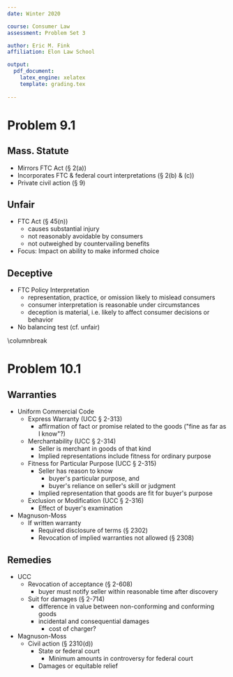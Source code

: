 ```yaml
---
date: Winter 2020

course: Consumer Law
assessment: Problem Set 3

author: Eric M. Fink
affiliation: Elon Law School 

output: 
  pdf_document:
    latex_engine: xelatex
    template: grading.tex
    
---
```



# Problem 9.1 

## Mass. Statute 

- Mirrors FTC Act (§ 2(a))
- Incorporates FTC & federal court interpretations (§ 2(b) & (c))
- Private civil action (§ 9)

## Unfair

- FTC Act (§ 45(n))
  - causes substantial injury 
  - not reasonably avoidable by consumers 
  - not outweighed by countervailing benefits 
- Focus: Impact on ability to make informed choice 

## Deceptive 

- FTC Policy Interpretation 
  - representation, practice, or omission likely to mislead consumers 
  - consumer interpretation is reasonable under circumstances
  - deception is material, i.e. likely to affect consumer decisions or behavior 
- No balancing test (cf. unfair)

\columnbreak 

# Problem 10.1

## Warranties 

- Uniform Commercial Code 
  - Express Warranty (UCC § 2-313) 
    - affirmation of fact or promise related to the goods ("fine as far as I know"?)
  - Merchantability (UCC § 2-314)
    - Seller is merchant in goods of that kind
    - Implied representations include fitness for ordinary purpose 
  - Fitness for Particular Purpose (UCC § 2-315)
    - Seller has reason to know
      - buyer's particular purpose, and 
      - buyer's reliance on seller's skill or judgment 
    - Implied representation that goods are fit for buyer's purpose 
  - Exclusion or Modification (UCC § 2-316)
    - Effect of buyer's examination 
- Magnuson-Moss
  - If written warranty 
    - Required disclosure of terms (§ 2302)
    - Revocation of implied warranties not allowed (§ 2308)

## Remedies 

- UCC 
  - Revocation of acceptance (§ 2-608)
    - buyer must notify seller within reasonable time after discovery 
  - Suit for damages (§ 2-714)
    - difference in value between non-conforming and conforming goods 
    - incidental and consequential damages 
      - cost of charger? 
- Magnuson-Moss 
  - Civil action (§ 2310(d))
    - State or federal court 
      - Minimum amounts in controversy for federal court
    - Damages or equitable relief